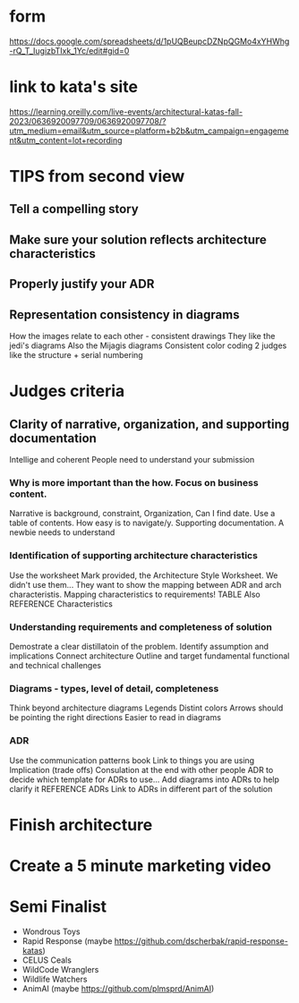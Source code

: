 # form
https://docs.google.com/spreadsheets/d/1pUQBeupcDZNpQGMo4xYHWhg-rQ_T_IugizbTIxk_1Yc/edit#gid=0

# link to kata's site
https://learning.oreilly.com/live-events/architectural-katas-fall-2023/0636920097709/0636920097708/?utm_medium=email&utm_source=platform+b2b&utm_campaign=engagement&utm_content=lot+recording

# TIPS from second view
## Tell a compelling story
## Make sure your solution reflects architecture characteristics
## Properly justify your ADR
## Representation consistency in diagrams
How the images relate to each other - consistent drawings
They like the jedi's diagrams
Also the Mijagis diagrams
Consistent color coding
2 judges like the structure + serial numbering

# Judges criteria
## Clarity of narrative, organization, and supporting documentation
Intellige and coherent
People need to understand your submission
### Why is more important than the how. Focus on business content.
Narrative is background, constraint, 
Organization, Can I find date. Use a table of contents. How easy is to navigate/y.
Supporting documentation. A newbie needs to understand
### Identification of supporting architecture characteristics
Use the worksheet Mark provided, the Architecture Style Worksheet. We didn't use them...
They want to show the mapping between ADR and arch characteristis. Mapping characteristics to requirements! TABLE
Also REFERENCE Characteristics
### Understanding requirements and completeness of solution
Demostrate a clear distillatoin of the problem. 
Identify assumption and implications
Connect architecture
Outline and target fundamental functional and technical challenges
### Diagrams - types, level of detail, completeness
Think beyond architecture diagrams
Legends
Distint colors
Arrows should be pointing the right directions
Easier to read in diagrams
### ADR
Use the communication patterns book
Link to things you are using
Implication (trade offs)
Consulation at the end with other people
ADR to decide which template for ADRs to use...
Add diagrams into ADRs to help clarify it
REFERENCE ADRs
Link to ADRs in different part of the solution


# Finish architecture
# Create a 5 minute marketing video

# Semi Finalist
* Wondrous Toys
* Rapid Response (maybe https://github.com/dscherbak/rapid-response-katas)
* CELUS Ceals
* WildCode Wranglers
* Wildlife Watchers
* AnimAI (maybe https://github.com/plmsprd/AnimAI)


